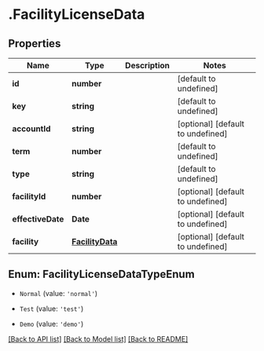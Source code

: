 # .FacilityLicenseData

## Properties

Name | Type | Description | Notes
------------ | ------------- | ------------- | -------------
**id** | **number** |  | [default to undefined]
**key** | **string** |  | [default to undefined]
**accountId** | **string** |  | [optional] [default to undefined]
**term** | **number** |  | [default to undefined]
**type** | **string** |  | [default to undefined]
**facilityId** | **number** |  | [optional] [default to undefined]
**effectiveDate** | **Date** |  | [optional] [default to undefined]
**facility** | [**FacilityData**](FacilityData.md) |  | [optional] [default to undefined]



## Enum: FacilityLicenseDataTypeEnum


* `Normal` (value: `'normal'`)

* `Test` (value: `'test'`)

* `Demo` (value: `'demo'`)




[[Back to API list]](../README.md#documentation-for-api-endpoints) [[Back to Model list]](../README.md#documentation-for-models) [[Back to README]](../README.md)
